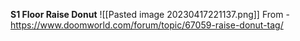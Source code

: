 **S1 Floor Raise Donut** 
![[Pasted image 20230417221137.png]]
From - https://www.doomworld.com/forum/topic/67059-raise-donut-tag/

